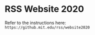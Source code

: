 # RSS Website 2020

Refer to the instructions here:    
```https://github.mit.edu/rss/website2020```